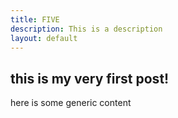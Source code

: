 ```yaml
---
title: FIVE
description: This is a description
layout: default
---
```


## this is my very first post!
here is some generic content